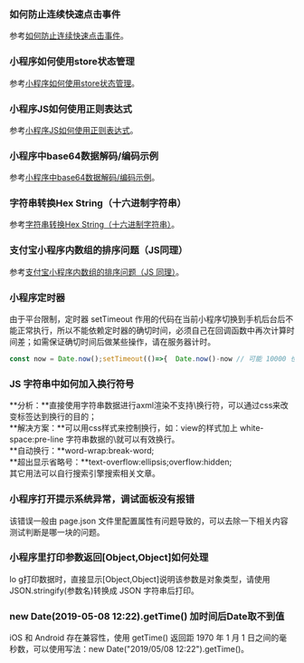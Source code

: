 ### 如何防止连续快速点击事件
参考[如何防止连续快速点击事件](https://opendocs.alipay.com/support/01rb7r)。 

### 小程序如何使用store状态管理
参考[小程序如何使用store状态管理](https://opendocs.alipay.com/support/01rb24)。 

### 小程序JS如何使用正则表达式
参考[小程序JS如何使用正则表达式](https://opendocs.alipay.com/support/01rb7a)。 

### 小程序中base64数据解码/编码示例
参考[小程序中base64数据解码/编码示例](https://opendocs.alipay.com/support/01rb0a)。 

### 字符串转换Hex String（十六进制字符串）
参考[字符串转换Hex String（十六进制字符串）](https://opendocs.alipay.com/support/01rb1w)。 

### 支付宝小程序内数组的排序问题（JS同理）
参考[支付宝小程序内数组的排序问题（JS 同理）](https://opendocs.alipay.com/support/01rb6t)。 

### 小程序定时器
由于平台限制，定时器 setTimeout 作用的代码在当前小程序切换到手机后台后不能正常执行，所以不能依赖定时器的确切时间，必须自己在回调函数中再次计算时间差；如需保证确切时间后做某些操作，请在服务器计时。
```javascript
const now = Date.now();setTimeout(()=>{  Date.now()-now // 可能 10000 也可能 20000},10000);
```

### JS 字符串中如何加入换行符号
**分析：**直接使用字符串数据进行axml渲染不支持\换行符，可以通过css来改变标签达到换行的目的；<br />**解决方案：**可以用css样式来控制换行，如：view的样式加上 white-space:pre-line 字符串数据的\就可以有效换行。<br />**自动换行：**word-wrap:break-word;<br />**超出显示省略号：**text-overflow:ellipsis;overflow:hidden;<br />其它用法可以自行搜索引擎搜索相关文章。 

### 小程序打开提示系统异常，调试面板没有报错
该错误一般由 page.json 文件里配置属性有问题导致的，可以去除一下相关内容测试判断是哪一块的问题。 

### 小程序里打印参数返回[Object,Object]如何处理
lo g打印数据时，直接显示[Object,Object]说明该参数是对象类型，请使用 JSON.stringify(参数名)转换成 JSON 字符串后打印。 

### new Date(2019-05-08 12:22).getTime() 加时间后Date取不到值
iOS 和 Android 存在兼容性，使用 getTime() 返回距 1970 年 1 月 1 日之间的毫秒数，可以使用写法：new Date("2019/05/08 12:22").getTime()。<br /> <br /> 
